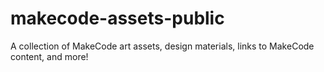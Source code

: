 # makecode-assets-public
A collection of MakeCode art assets, design materials, links to MakeCode content, and more!
